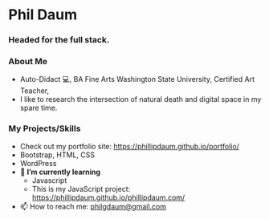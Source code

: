 # Phil Daum
### Headed for the full stack.

### About Me
- Auto-Didact 💻, BA Fine Arts Washington State University, Certified Art Teacher, 
- I like to research the intersection of natural death and digital space in my spare time.

### My Projects/Skills
- Check out my portfolio site: https://phillipdaum.github.io/portfolio/
- Bootstrap, HTML, CSS
- WordPress
- 🌱 **I’m currently learning**
  -   Javascript
  -   This is my JavaScript project: https://phillipdaum.github.io/phillipdaum.com/
- 📫 How to reach me: philgdaum@gmail.com

